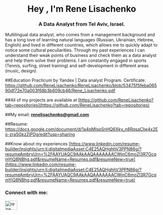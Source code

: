 <h1 align="center">Hey , I'm Rene Lisachenko</h1>
<h3 align="center">A Data Analyst from Tel Aviv, Israel.</h3>

Multilingual data analyst, who comes from a management background and has a long love of learning natural languages (Russian, Ukrainian, Hebrew, English)  and lived in different countries, which allows me to quickly adapt to notice some cultural peculiarities. Through my past experiences I can  understand their weak points of business and check them as a data analyst and help them solve their problems.
I am constantly engaged in sports (Tennis, surfing, street training) and self-development in different areas (music, design).

##Education
Practicum by Yandex | Data analyst  Program. Certificate:
https://github.com/ReneLisachenko/ReneLisachenko/blob/53475f5feba06590df72e70a003f68b3b609cb46/Rene_Lisachenko.pdf

##All of my projects are available at [https://github.com/ReneLisachenko?tab=repositories](https://github.com/ReneLisachenko?tab=repositories)

##My email: **renelisachenko@gmail.com**

##Resume: https://docs.google.com/document/d/1a4pMIspSnHQ6Xky_n8RqsaCIw4x2Eo-zra5GkzZlPDg/edit?usp=sharing

##Know about my experiences [https://www.linkedin.com/resume-builder/insights/urn:li:digitalmediaAsset:C4E25AQHghhV3PPN86g/?resumeAmbryUrn=%2FAAYUAQC9AAkAAQAAAAAAACWjnC6moZl3R7GcqmYiQ8NBhg.pdf&resumeName=Resumes.pdf&resumeNew=true](https://www.linkedin.com/resume-builder/insights/urn:li:digitalmediaAsset:C4E25AQHghhV3PPN86g/?resumeAmbryUrn=%2FAAYUAQC9AAkAAQAAAAAAACWjnC6moZl3R7GcqmYiQ8NBhg.pdf&resumeName=Resumes.pdf&resumeNew=true)

<h3 align="left">Connect with me:</h3>
<p align="left">
<a href="https://www.linkedin.com/in/nikita-rene-lisachenko-88894521a/" target="blank"><img align="center" src="https://raw.githubusercontent.com/rahuldkjain/github-profile-readme-generator/master/src/images/icons/Social/linked-in-alt.svg" alt="rene lisachenko" height="30" width="40" /></a>
</p>
